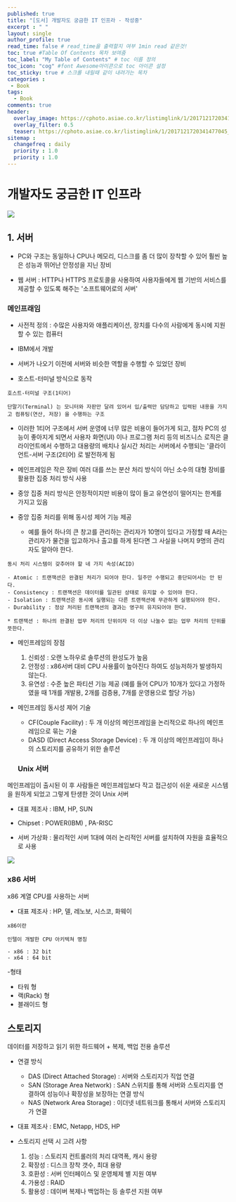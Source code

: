 ```yaml
---
published: true
title: "[도서] 개발자도 궁금한 IT 인프라 - 작성중"
excerpt : " "
layout: single
author_profile: true
read_time: false # read_time을 출력할지 여부 1min read 같은것!
toc: true #Table Of Contents 목차 보여줌
toc_label: "My Table of Contents" # toc 이름 정의
toc_icon: "cog" #font Awesome아이콘으로 toc 아이콘 설정
toc_sticky: true # 스크롤 내릴때 같이 내려가는 목차
categories :
 - Book
tags: 
  - Book
comments: true
header:
  overlay_image: https://cphoto.asiae.co.kr/listimglink/1/2017121720341477045_1513510453.png
  overlay_filter: 0.5
  teaser: https://cphoto.asiae.co.kr/listimglink/1/2017121720341477045_1513510453.png
sitemap :
  changefreq : daily
  priority : 1.0
  priority : 1.0
---
```


# 개발자도 궁금한 IT 인프라

![](http://image.yes24.com/momo/TopCate1877/MidCate002/187619780.jpg)

## 1. 서버

- PC와 구조는 동일하나 CPU나 메모리, 디스크를 좀 더 많이 장착할 수 있어 훨씬 높은 성능과 뛰어난 안정성을 지닌 장비

- 웹 서버 : HTTP나 HTTPS 프로토콜을 사용하여 사용자들에게  웹 기반의 서비스를 제공할 수 있도록 해주는 '소프트웨어로의 서버'

### 메인프래임

- 사전적 정의 : 수많은 사용자와 애플리케이션, 장치를 다수의 사람에게 동시에 지원할 수 있는 컴퓨터

- IBM에서 개발

- 서버가 나오기 이전에 서버와 비슷한 역할을 수행할 수 있었던 장비

- 호스트-터미널 방식으로 동작


```
호스트-터미널 구조(1티어)

단말기(Terminal) 는 모니터와 자판만 달려 있어서 입/출력만 담당하고 입력된 내용을 가지고 컴퓨팅(연산, 저장) 을 수행하는 구조
```

- 이러한 1티어 구조에서 서버 운영에 너무 많은 비용이 들어가게 되고, 점차 PC의 성능이 좋아지게 되면서 사용자 화면(UI) 이나 프로그램 처리 등의 비즈니스 로직은 클라이언트에서 수행하고 대용량의 배치나 실시간 처리는 서버에서 수행되는 '클라이언트-서버 구조(2티어) 로 발전하게 됨

- 메인프레임은 작은 장비 여러 대를 쓰는 분산 처리 방식이 아닌 소수의 대형 장비를 활용한 집중 처리 방식 사용

- 중앙 집중 처리 방식은 안정적이지만 비용이 많이 들고 유연성이 떨어지는 한계를 가지고 있음 

- 중앙 집중 처리를 위해 동시성 제어 기능 제공
  - 예를 들어 하나의 큰 창고를 관리하는 관리자가 10명이 있다고 가정할 때 A라는 관리자가 물건을 입고하거나 출고를 하게 된다면 그 사실을 나머지 9명의 관리자도 알아야 한다.

~~~
동시 처리 시스템이 갖추어야 할 네 가지 속성(ACID)

- Atomic : 트랜잭션은 완결된 처리가 되어야 한다. 일주만 수행되고 중단되어서는 안 된다.
- Consistency : 트랜잭션은 데이터를 일관된 상태로 유지할 수 있어야 한다.
- Isolation : 트랜잭션은 동시에 실행되는 다른 트랜잭션에 무관하게 실행되어야 한다.
- Durability : 정상 처리된 트랜잭션의 결과는 영구히 유지되어야 한다.

* 트랜잭션 : 하나의 완결된 업무 처리의 단위이자 더 이상 나눌수 없는 업무 처리의 단위를 뜻한다.
~~~

- 메인프레임의 장점
  1. 신뢰성 : 오랜 노하우로 솔루션의 완성도가 높음
  2. 안정성 : x86서버 대비 CPU 사용률이 높아진다 하여도 성능저하가 발생하지 않는다.
  3. 유연성 : 수준 높은 파티션 기능 제공 (예를 들어 CPU가 10개가 있다고 가정하였을 때 1개를 개발용, 2개를 검증용, 7개를 운영용으로 할당 가능)

- 메인프레임 동시성 제어 기술
  - CF(Couple Facility) : 두 개 이상의 메인프레임을 논리적으로 하나의 메인프레임으로 묶는 기술 
  - DASD (Direct Access Storage Device) : 두 개 이상의 메인프레임이 하나의 스토리지를 공유하기 위한 솔루션

  ### Unix 서버

메인프레임이 출시된 이 후 사람들은 메인프레임보다 작고 접근성이 쉬운 새로운 시스템을 원하게 되었고 그렇게 탄생한 것이 Unix 서버

- 대표 제조사 : IBM, HP, SUN

- Chipset : POWER(IBM) , PA-RISC 

- 서버 가상화 : 물리적인 서버 1대에 여러 논리적인 서버를 설치하여 자원을 효율적으로 사용

![](http://www.caxosoft.co.kr/solutions/ca_xosoft_vm/images/img7.gif)


### x86 서버

x86 계열 CPU를 사용하는 서버

- 대표 제조사 : HP, 델, 레노보, 시스코, 화웨이

~~~
x86이란 

인텔이 개발한 CPU 아키텍쳐 명칭

- x86 : 32 bit
- x64 : 64 bit 
~~~

-형태
  - 타워 형
  - 랙(Rack) 형
  - 블래이드 형

## 스토리지

데이터를 저장하고 읽기 위한 하드웨어 + 복제, 백업 전용 솔루션

- 연결 방식 
  - DAS (Direct Attached Storage) : 서버와 스토리지가 직업 연결
  - SAN (Storage Area Network) : SAN 스위치를 통해 서버와 스토리지를 연결하여 성능이나 확장성을 보장하는 연결 방식
  - NAS (Network Area Storage) : 이더넷 네트워크를 통해서 서버와 스토리지가 연결

- 대표 제조사 : EMC, Netapp, HDS, HP

- 스토리지 선택 시 고려 사항
  
  1. 성능 : 스토리지 컨트롤러의 처리 대역폭, 캐시 용량
  2. 확장성 : 디스크 장착 갯수, 최대 용량
  3. 호환성 : 서버 인터페이스 및 운영체제 별 지원 여부
  4. 가용성 : RAID
  5. 활용성 : 데이버 복제나 백업하는 등 솔루션 지원 여부











